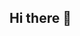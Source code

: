 ## Hi there 👋

<!--
**ozgunk123/ozgunk123** is a ✨ _special_ ✨ repository because its `README.md` (this file) appears on your GitHub profile.

Here are some ideas to get you started:

- 🔭 I’m currently not working
- 🌱 I’m currently learning jav
- 🤔 I’m looking for help with AI
- 😄 Pronouns: She
- ⚡ Fun fact: I would like to learn new technologies
-->
